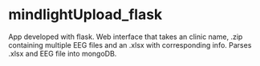# mindlightUpload_flask
App developed with flask. Web interface that takes an clinic name, .zip containing multiple EEG files and an .xlsx with corresponding info. Parses .xlsx and EEG file into mongoDB.
